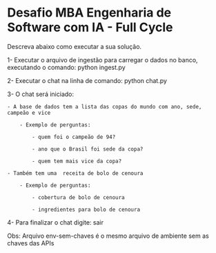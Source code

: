 # Desafio MBA Engenharia de Software com IA - Full Cycle

Descreva abaixo como executar a sua solução.

1- Executar o arquivo de ingestão para carregar o dados no banco, executando o comando:
python ingest.py

2- Executar o chat na linha de comando: python chat.py

3- O chat será iniciado:
    
    - A base de dados tem a lista das copas do mundo com ano, sede, campeão e vice
        
        - Exemplo de perguntas:  
            
            - quem foi o campeão de 94?
            
            - ano que o Brasil foi sede da copa?
            
            - quem tem mais vice da copa?
    
    - Também tem uma  receita de bolo de cenoura
        
        - Exemplo de perguntas:
            
            - cobertura de bolo de cenoura
            
            - ingredientes para bolo de cenoura
            
4- Para finalizar o chat digite: sair

Obs: Arquivo env-sem-chaves é o mesmo arquivo de ambiente sem as chaves das APIs
